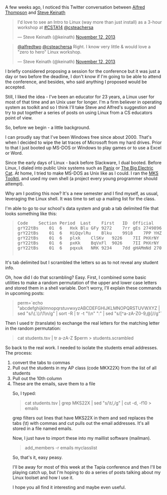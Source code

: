 <!--
.. title: Shell Games - an introduction
.. slug: 2014-02-04-shellgames-1-intro.md
.. date: 2014-02-04
.. tags: cli, shell, tools
.. type: text
-->




A few weeks ago, I noticed this Twitter conversation between <a href="http://twitter.com/alfredtwo">Alfred Thompson</a>  and <a href="http://twitter.com/keinath">Steve Keinath</a>

<p></p>

<blockquote class="twitter-tweet">I&#39;d love to see an Intro to Linux (way more than just install) as a 3-hour workshop at <a href="https://twitter.com/search?q=%23CSTA14&amp;src=hash">#CSTA14</a> <a href="https://twitter.com/csteachersa">@csteachersa</a></p>&mdash; Steve Keinath (@keinath) <a href="https://twitter.com/keinath/statuses/400333558603997184">November 12, 2013</a></blockquote><script async src="//platform.twitter.com/widgets.js" charset="utf-8"></script>

<blockquote class="twitter-tweet"><a href="https://twitter.com/alfredtwo">@alfredtwo</a> <a href="https://twitter.com/csteachersa">@csteachersa</a> Right. I know very little &amp; would love a &quot;zero to hero&quot; Linux workshop.</p>&mdash; Steve Keinath (@keinath) <a href="https://twitter.com/keinath/statuses/400335634297937920">November 12, 2013</a></blockquote>
<script async src="//platform.twitter.com/widgets.js" charset="utf-8"></script>

<p></p>

I briefly considered proposing a session for the conference but it was just a day or two before the deadline, I don't know if I'm going to be able to attend the conference, and besides, who said anything I proposed would be accepted.

<p></p>

Still, I liked the idea - I've been an educator for 23 years, a Linux user for most of that time and an  Unix user for longer. I'm a firm believer in operating system as toolkit and so I think I'll take Steve and Alfred's suggestion and try to put together a series of posts on using Linux from a CS educators point of view.
<p></p>


So, before we begin - a little background.

<p></p>

I can proudly say that I've been Windows free since about 2000. That's when I decided to wipe the lat traces of Microsoft from my hard drives. Prior to that I just booted up MS-DOS or Windows to play games or to use a Excel or Word.
<p></p>

Since the early days of Linux - back before Slackware, I dual booted. Before Linux, I dialed into public Unix systems such as <a href="http://www.panix.com">Panix</a> or <a href="http://en.wikipedia.org/wiki/The_Big_Electric_Cat">The Big Electric Cat</a>. At home, I tried to make MS-DOS as Unix like as I could. I ran the <a href="http://en.wikipedia.org/wiki/MKS_Toolkit">MKS Toolkti</a>, and used my own shell (a project every young programmer should attempt).
<p></p>


Why am I posting this now? It's a new semester and I find myself, as usual, leveraging the Linux shell. It was time to set up a mailing list for the class.

<p></p>

I'm able to go to our school's data system and grab a tab delimited file that looks something like this:
<p></p>

  <blockquote><pre>
Code	Section	Period	Last	First	ID	Official	Advisor	OSIS	Email
grY22tBs	01	6	Hxk	Blu GFy	9272	7rr	gEs	274989649	zlu3lxk@QylKR.oqy
grY22tBs	01	6	HiQqvlRu	Blku	9918	7PP	YHZHm	200878353	zzl8@yu.oqy
grY22tBs	01	6	plxk	ClSKv	9226	7II	PHXrNY	274661826	olxkvl@QylKR.oqy
grY22tBs	01	6	pxKk	BqVxFl	9026	7II	PHXrNY	224608174	zo6461@lqR.oqy
grY22tBs	01	6	pqxuk	NRK	9234	7dd	gHAMmNd	270217219	uRKo90@QylKR.oqy
  </pre>  </blockquote>

<p></p>

It's tab delimited but I scrambled the letters so as to not reveal any student info.
<p></p>

Oh, how did I do that scrambling? Easy. First, I combined some basic utilities to make a random permutation of the upper and lower case letters and stored them in a shell variable. Don't worry, I'll explain these commands in upcoming posts:
<p></p>

<blockquote>
perm=`echo "abcdefghijklmnopqrstuvwxyzABCDEFGHIJKLMNOPQRSTUVWXYZ | sed "s/\(.\)/\1\n/g" | sort -R | tr -t "\\n" ":" | sed "s/[^a-zA-Z0-9,@]//g"`
</blockquote>

<p></p>

Then I used tr (translate) to exchange the real letters for the matching letter in the random permutation:
<p></p>

<blockquote>
cat students.tsv | tr a-zA-Z $perm > students.scrambled
</blockquote>
<p></p>


So back to the real work. I needed to isolate the students email addresses. The process:
<p></p>

  <ol>
    <li>convert the tabs to commas</li>
	<li>Pull out the students in my AP class (code MKX22X) from the list of all students</li>
    <li>Pull out the 10th column</li>
    <li>These are the emails, save them to a file</li
  </ol>
<p></p>

So, I typed:
<p></p>

<blockquote>
cat students.tsv | grep MKS22X | sed "s/\t/,/g" | cut -d, -f10 > emails
</blockquote>
<p></p>

grep filters out lines that have MKS22X in them and sed replaces the tabs (\t) with commas and cut pulls out the email addresses. It's all stored in a file named emails.
<p></p>

Now, I just have to import these into my maillist software (mailman).
<p></p>

  <blockquote>
    add_members -r emails myclasslist
  </blockquote>
<p></p>

So, that's it, easy peasy.
<p></p>

I'll be away for most of this week at the Tapia conference and then I'll be playing catch up, but I'm hoping to do a series of posts talking about my Linux toolset and how I use it.
<p></p>

I hope you all find it interesting and maybe even useful.
<p></p>
